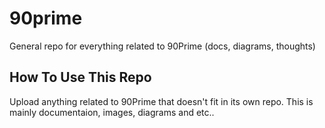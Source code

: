 # 90prime
General repo for everything related to 90Prime (docs, diagrams, thoughts)

## How To Use This Repo
Upload anything related to 90Prime that doesn't fit in its own repo. This is mainly documentaion, images, diagrams and etc..

